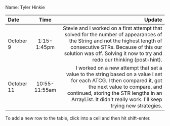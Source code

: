 Name: Tyler Hinkie

| Date       |     Time      |                                                                                                                                                                                                                                                            Update |
|:-----------|:-------------:|------------------------------------------------------------------------------------------------------------------------------------------------------------------------------------------------------------------------------------------------------------------:|
| October 9  |  1:15-1:45pm  |                     Stevie and I worked on a first attempt that solved for the number of appearances of the String and not the highest length of consecutive STRs. Because of this our solution was off. Solving it now to try and redo our thinking (post-hint). |
| October 11 | 10:55-11:55am | I worked on a new attempt that set a value to the string based on a value I set for each ATCG. I then compared it, got the next value to compare, and continued, storing the STR lengths in an ArrayList. It didn't really work. I'll keep trying new strategies. |


To add a new row to the table, click into a cell and then hit shift-enter.